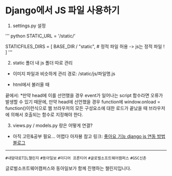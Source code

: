 # Django에서 JS 파일 사용하기

1. settings.py 설정

''' python
STATIC_URL = '/static/'

STATICFILES_DIRS = [
    BASE_DIR / "static",  # 정적 파일 허용 -> js는 정적 파일 !
]
'''


2. static 폴더 내 js 폴더 따로 관리

- 이미지 파일과 비슷하게 관리
경로: /static/js/파일명.js

- html에서 불러올 때
<body> 끝에서: <script type="text/javascript" src="/static/js/chart.js"></script>
*만약 head에 이를 선언했을 경우 event가 일어나는 script 함수라면 오류가 발생할 수 있기 때문에, 만약 head에 선언했을 경우 function에 window.onload = function()이런식으로 웹 브라우저의 모든 구성요소에 대한 로드가 끝났을 때 브라우저에 의해서 호출되는 함수로 지정해야 한다.


3. views.py / models.py 랑은 어떻게 연결?
- 아직 고민&공부 필요... 어렵다 아자뵹
참고 링크: [좋아요 기능 django js 연동 방법 블로그](https://tothefullest08.github.io/javascript/2019/07/03/JS05_JS_in_Django_like_function/)




---
`#내맘대로TIL챌린지` `#동아일보` `#미디어 프론티어` `#글로벌소프트웨어캠퍼스` `#GSC신촌`

글로벌소프트웨어캠퍼스와 동아일보가 함께 진행하는 챌린지입니다. 